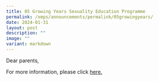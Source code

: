 ```yaml
---
title: 05 Growing Years Sexuality Education Programme
permalink: /xmps/announcements/permalink/05growingyears/
date: 2024-01-31
layout: post
description: ""
image: ""
variant: markdown
---
```

Dear parents,

For more information, please click [here.](https://xinminpri.moe.edu.sg/our-resources/for-parents/sexuality-education-programme/)